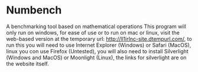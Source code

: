 # Numbench
A benchmarking tool based on mathematical operations
This program will only run on windows, for ease of use or to run on mac or linux, visit the web-based version at the temporary 
url: http://ll1irlnc-site.dtempurl.com/, to run this you will need to use Internet Explorer (Windows) or Safari (MacOS), linux
you con use Firefox (Untested), you will also need to install Silverlight (Windows and MacOS) or Moonlight (Linux), the links
for silverlight are on the website itself.

